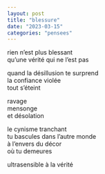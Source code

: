 ```yaml
---
layout: post
title: "blessure"
date: "2023-03-15"
categories: "pensees"
---
```


rien n’est plus blessant  
qu’une vérité qui ne l’est pas  

quand la désillusion te surprend  
la confiance violée  
tout s’éteint  

ravage  
mensonge  
et désolation  

le cynisme tranchant  
tu bascules dans l’autre monde  
à l’envers du décor  
où tu demeures  

ultrasensible à la vérité  
